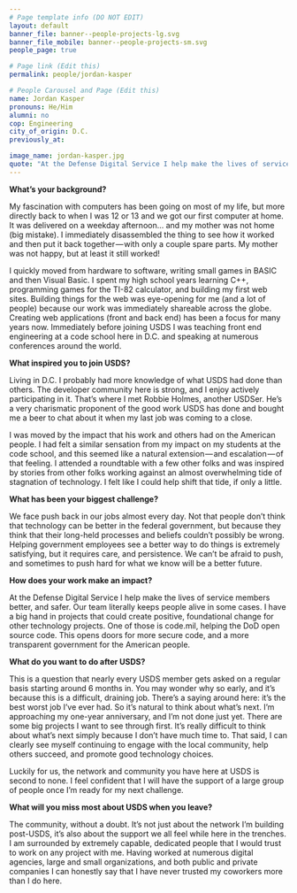 ```yaml
---
# Page template info (DO NOT EDIT)
layout: default
banner_file: banner--people-projects-lg.svg
banner_file_mobile: banner--people-projects-sm.svg
people_page: true

# Page link (Edit this)
permalink: people/jordan-kasper

# People Carousel and Page (Edit this)
name: Jordan Kasper
pronouns: He/Him
alumni: no
cop: Engineering
city_of_origin: D.C.
previously_at:

image_name: jordan-kasper.jpg
quote: "At the Defense Digital Service I help make the lives of service members better, and safer."
---
```


**What’s your background?**

My fascination with computers has been going on most of my life, but more directly back to when I was 12 or 13 and we got our first computer at home. It was delivered on a weekday afternoon… and my mother was not home (big mistake). I immediately disassembled the thing to see how it worked and then put it back together — with only a couple spare parts. My mother was not happy, but at least it still worked!

I quickly moved from hardware to software, writing small games in BASIC and then Visual Basic. I spent my high school years learning C++, programming games for the TI-82 calculator, and building my first web sites. Building things for the web was eye-opening for me (and a lot of people) because our work was immediately shareable across the globe. Creating web applications (front and back end) has been a focus for many years now. Immediately before joining USDS I was teaching front end engineering at a code school here in D.C. and speaking at numerous conferences around the world.

**What inspired you to join USDS?**

Living in D.C. I probably had more knowledge of what USDS had done than others. The developer community here is strong, and I enjoy actively participating in it. That’s where I met Robbie Holmes, another USDSer. He’s a very charismatic proponent of the good work USDS has done and bought me a beer to chat about it when my last job was coming to a close.

I was moved by the impact that his work and others had on the American people. I had felt a similar sensation from my impact on my students at the code school, and this seemed like a natural extension — and escalation — of that feeling. I attended a roundtable with a few other folks and was inspired by stories from other folks working against an almost overwhelming tide of stagnation of technology. I felt like I could help shift that tide, if only a little.

**What has been your biggest challenge?**

We face push back in our jobs almost every day. Not that people don’t think that technology can be better in the federal government, but because they think that their long-held processes and beliefs couldn’t possibly be wrong. Helping government employees see a better way to do things is extremely satisfying, but it requires care, and persistence. We can’t be afraid to push, and sometimes to push hard for what we know will be a better future.

**How does your work make an impact?**

At the Defense Digital Service I help make the lives of service members better, and safer. Our team literally keeps people alive in some cases. I have a big hand in projects that could create positive, foundational change for other technology projects. One of those is code.mil, helping the DoD open source code. This opens doors for more secure code, and a more transparent government for the American people.

**What do you want to do after USDS?**

This is a question that nearly every USDS member gets asked on a regular basis starting around 6 months in. You may wonder why so early, and it’s because this is a difficult, draining job. There’s a saying around here: it’s the best worst job I’ve ever had. So it’s natural to think about what’s next. I’m approaching my one-year anniversary, and I’m not done just yet. There are some big projects I want to see through first. It’s really difficult to think about what’s next simply because I don’t have much time to. That said, I can clearly see myself continuing to engage with the local community, help others succeed, and promote good technology choices.

Luckily for us, the network and community you have here at USDS is second to none. I feel confident that I will have the support of a large group of people once I’m ready for my next challenge.

**What will you miss most about USDS when you leave?**

The community, without a doubt. It’s not just about the network I’m building post-USDS, it’s also about the support we all feel while here in the trenches. I am surrounded by extremely capable, dedicated people that I would trust to work on any project with me. Having worked at numerous digital agencies, large and small organizations, and both public and private companies I can honestly say that I have never trusted my coworkers more than I do here.

